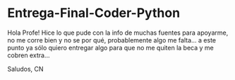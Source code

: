 # Entrega-Final-Coder-Python

Hola Profe!
Hice lo que pude con la info de muchas fuentes para apoyarme, no me corre bien y no se por qué, probablemente algo me falta... a este punto ya sólo quiero entregar algo para que no me quiten la beca y me cobren extra...

Saludos,
CN
